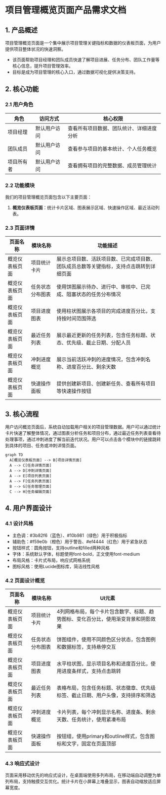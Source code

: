# 项目管理概览页面产品需求文档

## 1. 产品概述

项目管理概览页面是一个集中展示项目管理关键指标和数据的仪表板页面，为用户提供项目整体状况的快速洞察。
- 该页面帮助项目经理和团队成员快速了解项目进展、任务分布、团队工作量等核心信息，提升项目管理效率。
- 目标是成为项目管理的核心入口，通过数据可视化提供决策支持。

## 2. 核心功能

### 2.1 用户角色

| 角色 | 访问方式 | 核心权限 |
|------|----------|----------|
| 项目经理 | 默认用户访问 | 查看所有项目数据、团队统计、详细进度分析 |
| 团队成员 | 默认用户访问 | 查看参与项目的基本统计、个人任务概览 |
| 项目所有者 | 默认用户访问 | 查看拥有项目的完整数据、成员管理统计 |

### 2.2 功能模块

我们的项目管理概览页面包含以下主要页面：
1. **概览仪表板页面**：统计卡片区域、图表展示区域、快速操作区域、最近活动列表。

### 2.3 页面详情

| 页面名称 | 模块名称 | 功能描述 |
|----------|----------|----------|
| 概览仪表板页面 | 项目统计卡片 | 展示总项目数、活跃项目数、已完成项目数、团队成员总数等关键指标，支持点击跳转到详细页面 |
| 概览仪表板页面 | 任务状态分布图表 | 使用饼图展示待办、进行中、审核中、已完成、阻塞状态的任务分布情况 |
| 概览仪表板页面 | 项目进度图表 | 使用柱状图展示各项目的完成进度百分比，支持按时间范围筛选 |
| 概览仪表板页面 | 最近任务列表 | 展示最近更新的任务列表，包含任务标题、状态、优先级、截止日期、分配人员 |
| 概览仪表板页面 | 冲刺进度概览 | 展示当前活跃冲刺的进度情况，包含冲刺名称、进度百分比、剩余天数 |
| 概览仪表板页面 | 快速操作面板 | 提供创建新项目、创建新任务、查看所有项目等快速操作按钮 |

## 3. 核心流程

用户访问概览页面后，系统自动加载用户相关的项目管理数据。用户可以通过统计卡片快速了解整体情况，通过图表分析任务和项目分布，通过最近任务列表查看待处理事项，通过冲刺进度了解当前迭代状况。用户可以点击各个模块中的链接跳转到具体的项目、任务或冲刺详情页面。

```mermaid
graph TD
  A[概览仪表板页面] --> B[项目详情页面]
  A --> C[任务详情页面]
  A --> D[冲刺详情页面]
  A --> E[项目列表页面]
  A --> F[任务列表页面]
  B --> G[任务管理页面]
  C --> H[任务编辑页面]
```

## 4. 用户界面设计

### 4.1 设计风格

- 主色调：#3b82f6（蓝色）、#10b981（绿色）用于积极指标
- 辅助色：#f59e0b（橙色）用于警告、#ef4444（红色）用于紧急状态
- 按钮样式：圆角按钮，支持outline和filled两种风格
- 字体：系统默认字体，标题使用font-bold，正文使用font-medium
- 布局风格：卡片式布局，响应式网格系统
- 图标风格：使用Lucide图标库，简洁线性风格

### 4.2 页面设计概览

| 页面名称 | 模块名称 | UI元素 |
|----------|----------|--------|
| 概览仪表板页面 | 项目统计卡片 | 4列网格布局，每个卡片包含数字、标题、趋势图标、变化百分比，使用渐变背景和阴影效果 |
| 概览仪表板页面 | 任务状态分布图表 | 饼图组件，使用不同颜色区分状态，包含图例和数据标签，支持悬停交互 |
| 概览仪表板页面 | 项目进度图表 | 水平柱状图，显示项目名称和进度百分比，使用进度条样式，支持点击跳转 |
| 概览仪表板页面 | 最近任务列表 | 表格布局，包含任务标题、状态徽章、优先级标签、截止日期、用户头像，支持排序和筛选 |
| 概览仪表板页面 | 冲刺进度概览 | 卡片列表，每个冲刺显示名称、进度条、剩余天数、任务统计，使用紧凑布局 |
| 概览仪表板页面 | 快速操作面板 | 按钮组，使用primary和outline样式，包含图标和文字，固定在页面顶部 |

### 4.3 响应式设计

页面采用移动优先的响应式设计，在桌面端使用多列布局，在移动端自动调整为单列布局，支持触摸交互优化。统计卡片在小屏幕上堆叠显示，图表自动缩放适应屏幕宽度。